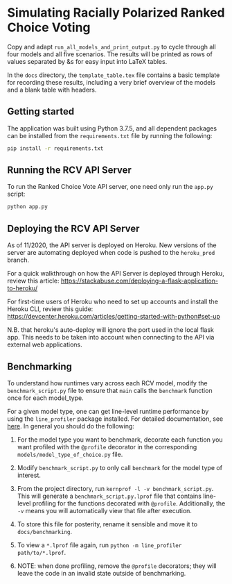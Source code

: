 # Simulating Racially Polarized Ranked Choice Voting

Copy and adapt `run_all_models_and_print_output.py` to cycle through all four models and all five scenarios. The results will be printed as rows of values separated by &s for easy input into LaTeX tables. 

In the `docs` directory, the `template_table.tex` file contains a basic template for recording these results, including a very brief overview of the models and a blank table with headers.

## Getting started

The application was built using Python 3.7.5, and all dependent packages can be installed from the `requirements.txt` file by running the following:

```bash
pip install -r requirements.txt
```

## Running the RCV API Server

To run the Ranked Choice Vote API server, one need only run the `app.py` script:

```bash
python app.py
```

## Deploying the RCV API Server

As of 11/2020, the API server is deployed on Heroku. New versions of the server are automating deployed when code is pushed to the `heroku_prod` branch.

For a quick walkthrough on how the API Server is deployed through Heroku, review this article: https://stackabuse.com/deploying-a-flask-application-to-heroku/

For first-time users of Heroku who need to set up accounts and install the Heroku CLI, review this guide: https://devcenter.heroku.com/articles/getting-started-with-python#set-up

N.B. that heroku's auto-deploy will ignore the port used in the local flask app. This needs to be taken into account when connecting to the API via external web applications.


## Benchmarking

To understand how runtimes vary across each RCV model, modify the  `benchmark_script.py` file to ensure that `main` calls the `benchmark` function once for each model_type.

For a given model type, one can get line-level runtime performance by using the `line_profiler` package installed. For detailed documentation, see [here](https://github.com/pyutils/line_profiler). In general you should do the following:

1. For the model type you want to benchmark, decorate each function you want profiled with the `@profile` decorator in the corresponding `models/model_type_of_choice.py` file.

2. Modify `benchmark_script.py` to only call `benchmark` for the model type of interest.

3. From the project directory, run `kernprof -l -v benchmark_script.py`. This will generate a `benchmark_script.py.lprof` file that contains line-level profiling for the functions decorated with `@profile`. Additionally, the `-v` means you will automatically view that file after execution.

4. To store this file for posterity, rename it sensible and move it to `docs/benchmarking`.

5. To view a `*.lprof` file again, run `python -m line_profiler path/to/*.lprof`.

6. NOTE: when done profiling, remove the `@profile` decorators; they will leave the code in an invalid state outside of benchmarking.


